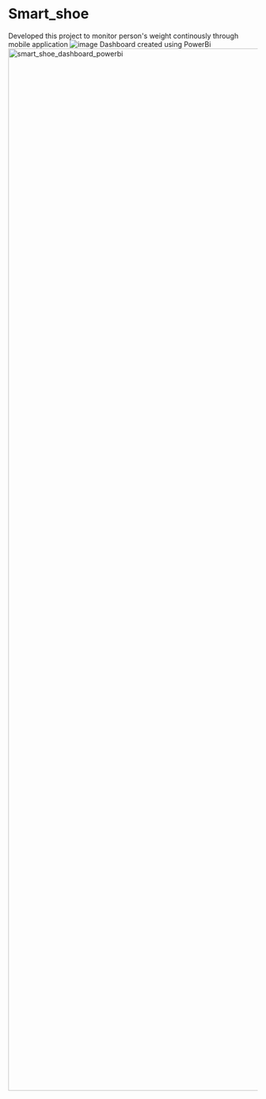 # Smart_shoe
Developed this project to monitor person's weight continously through mobile application
![image](https://github.com/user-attachments/assets/2f2057a9-a876-414c-8150-e09226cd2436)
Dashboard created using PowerBi
<img width="3600" height="2100" alt="smart_shoe_dashboard_powerbi" src="https://github.com/user-attachments/assets/ce6995e6-305f-40f3-97e7-1e06618bf630" />


